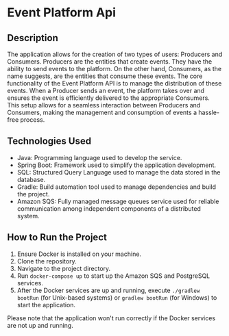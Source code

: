 # Event Platform Api
## Description

The application allows for the creation of two types of users: Producers and Consumers. Producers are the entities that create events. They have the ability to send events to the platform. On the other hand, Consumers, as the name suggests, are the entities that consume these events.
The core functionality of the Event Platform API is to manage the distribution of these events. When a Producer sends an event, the platform takes over and ensures the event is efficiently delivered to the appropriate Consumers.
This setup allows for a seamless interaction between Producers and Consumers, making the management and consumption of events a hassle-free process.

## Technologies Used

- Java: Programming language used to develop the service.
- Spring Boot: Framework used to simplify the application development.
- SQL: Structured Query Language used to manage the data stored in the database.
- Gradle: Build automation tool used to manage dependencies and build the project.
- Amazon SQS: Fully managed message queues service used for reliable communication among independent components of a distributed system.

## How to Run the Project

1. Ensure Docker is installed on your machine.
2. Clone the repository.
3. Navigate to the project directory.
4. Run `docker-compose up` to start up the Amazon SQS and PostgreSQL services.
5. After the Docker services are up and running, execute `./gradlew bootRun` (for Unix-based systems) or `gradlew bootRun` (for Windows) to start the application.

Please note that the application won't run correctly if the Docker services are not up and running.
